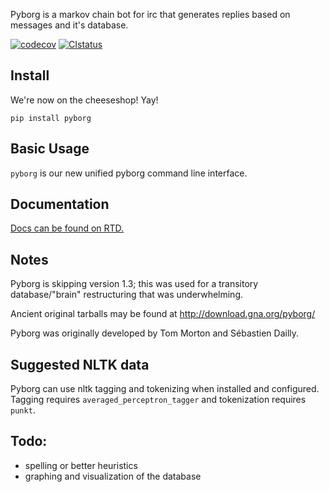 ﻿Pyborg is a markov chain bot for irc that generates replies based on messages and it's database.


[![codecov](https://codecov.io/gh/jrabbit/pyborg-1up/branch/master/graph/badge.svg)](https://codecov.io/gh/jrabbit/pyborg-1up)
[![CIstatus](https://travis-ci.org/jrabbit/pyborg-1up.svg)](https://travis-ci.org/jrabbit/pyborg-1up)

Install
--------
We're now on the cheeseshop! Yay!

`pip install pyborg`


Basic Usage
-----------

`pyborg` is our new unified pyborg command line interface.


Documentation
-------------

[Docs can be found on RTD.](http://pyborg.readthedocs.io/en/latest/)


Notes
-----

Pyborg is skipping version 1.3; this was used for a transitory database/"brain" restructuring that was underwhelming. 

Ancient original tarballs may be found at http://download.gna.org/pyborg/

Pyborg was originally developed by Tom Morton and Sébastien Dailly.


Suggested NLTK data
-------------------

Pyborg can use nltk tagging and tokenizing when installed and configured. Tagging requires `averaged_perceptron_tagger` and tokenization requires `punkt`.


Todo:
-----

* spelling or better heuristics
* graphing and visualization of the database